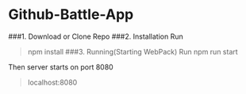 # Github-Battle-App
###1.   Download or Clone Repo
###2.   Installation
Run
> npm install
###3.   Running(Starting WebPack)
Run
>npm run start

Then server starts on port 8080

>localhost:8080

